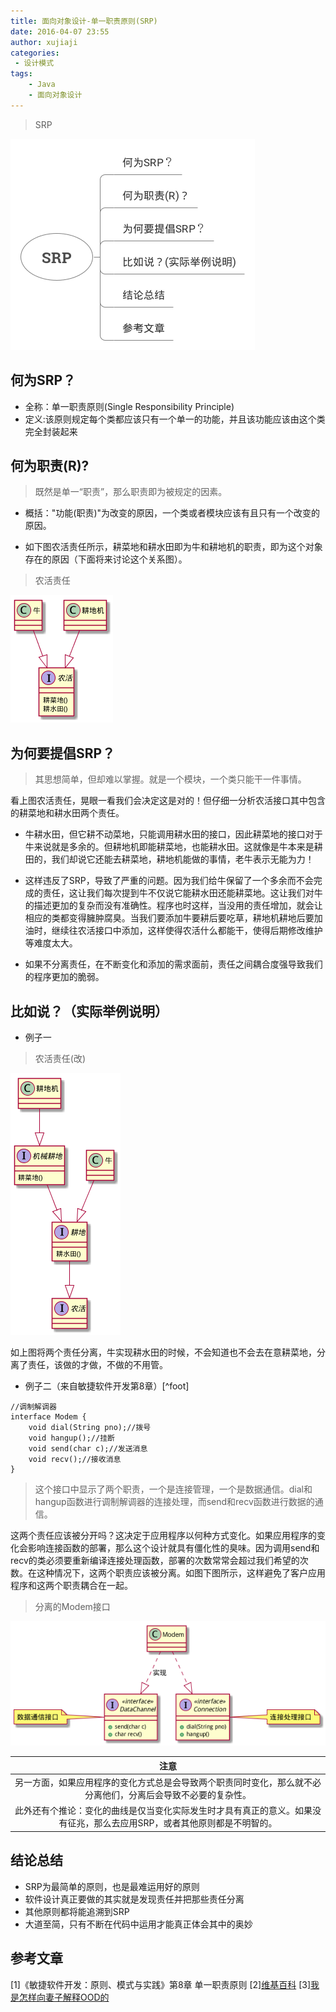 ```yaml
---
title: 面向对象设计-单一职责原则(SRP)
date: 2016-04-07 23:55
author: xujiaji
categories:
 - 设计模式
tags:
    - Java
    - 面向对象设计
---
```


>SRP

![SRP.png](https://raw.githubusercontent.com/xujiaji/xujiaji.github.io/pictures/blog/ood/srp.png)
## 何为SRP？
- 全称：单一职责原则(Single Responsibility Principle)
- 定义:该原则规定每个类都应该只有一个单一的功能，并且该功能应该由这个类完全封装起来

## 何为职责(R)?
>既然是单一“职责”，那么职责即为被规定的因素。

- 概括："功能(职责)"为改变的原因，一个类或者模块应该有且只有一个改变的原因。

- 如下图农活责任所示，耕菜地和耕水田即为牛和耕地机的职责，即为这个对象存在的原因（下面将来讨论这个关系图）。

>农活责任

![农活责任](https://raw.githubusercontent.com/xujiaji/xujiaji.github.io/pictures/blog/ood/srp-nong-huo.png)

## 为何要提倡SRP？
> 其思想简单，但却难以掌握。就是一个模块，一个类只能干一件事情。

看上图农活责任，晃眼一看我们会决定这是对的！但仔细一分析农活接口其中包含的耕菜地和耕水田两个责任。

- 牛耕水田，但它耕不动菜地，只能调用耕水田的接口，因此耕菜地的接口对于牛来说就是多余的。但耕地机即能耕菜地，也能耕水田。这就像是牛本来是耕田的，我们却说它还能去耕菜地，耕地机能做的事情，老牛表示无能为力！

- 这样违反了SRP，导致了严重的问题。因为我们给牛保留了一个多余而不会完成的责任，这让我们每次提到牛不仅说它能耕水田还能耕菜地。这让我们对牛的描述更加的复杂而没有准确性。程序也时这样，当没用的责任增加，就会让相应的类都变得臃肿腐臭。当我们要添加牛要耕后要吃草，耕地机耕地后要加油时，继续往农活接口中添加，这样使得农活什么都能干，使得后期修改维护等难度太大。
- 如果不分离责任，在不断变化和添加的需求面前，责任之间耦合度强导致我们的程序更加的脆弱。
## 比如说？（实际举例说明）
- 例子一
>农活责任(改)

![农活责任(改).png](https://raw.githubusercontent.com/xujiaji/xujiaji.github.io/pictures/blog/ood/srp-nong-huo-gai.png)

如上图将两个责任分离，牛实现耕水田的时候，不会知道也不会去在意耕菜地，分离了责任，该做的才做，不做的不用管。

- 例子二（来自敏捷软件开发第8章）[^foot]
```
//调制解调器
interface Modem {
    void dial(String pno);//拨号
    void hangup();//挂断
    void send(char c);//发送消息
    void recv();//接收消息
}
```
>这个接口中显示了两个职责，一个是连接管理，一个是数据通信。dial和hangup函数进行调制解调器的连接处理，而send和recv函数进行数据的通信。

这两个责任应该被分开吗？这决定于应用程序以何种方式变化。如果应用程序的变化会影响连接函数的部署，那么这个设计就具有僵化性的臭味。因为调用send和recv的类必须要重新编译连接处理函数，部署的次数常常会超过我们希望的次数。在这种情况下，这两个职责应该被分离。如图下图所示，这样避免了客户应用程序和这两个职责耦合在一起。
> 分离的Modem接口

![分离的Modem接口](https://raw.githubusercontent.com/xujiaji/xujiaji.github.io/pictures/blog/ood/srp-fen-li.png)

|注意|
|:-:|
|另一方面，如果应用程序的变化方式总是会导致两个职责同时变化，那么就不必分离他们，分离后会导致不必要的复杂性。|
|此外还有个推论：变化的曲线是仅当变化实际发生时才具有真正的意义。如果没有征兆，那么去应用SRP，或者其他原则都是不明智的。|

## 结论总结
- SRP为最简单的原则，也是最难运用好的原则
- 软件设计真正要做的其实就是发现责任并把那些责任分离
- 其他原则都将能追溯到SRP
- 大道至简，只有不断在代码中运用才能真正体会其中的奥妙


## 参考文章
[1]《敏捷软件开发：原则、模式与实践》第8章 单一职责原则
[2][维基百科](https://zh.wikipedia.org/wiki/%E5%8D%95%E4%B8%80%E5%8A%9F%E8%83%BD%E5%8E%9F%E5%88%99)
[3][我是怎样向妻子解释OOD的](http://www.oschina.net/translate/how-i-explained-ood-to-my-wife?lang=chs&page=1#)
